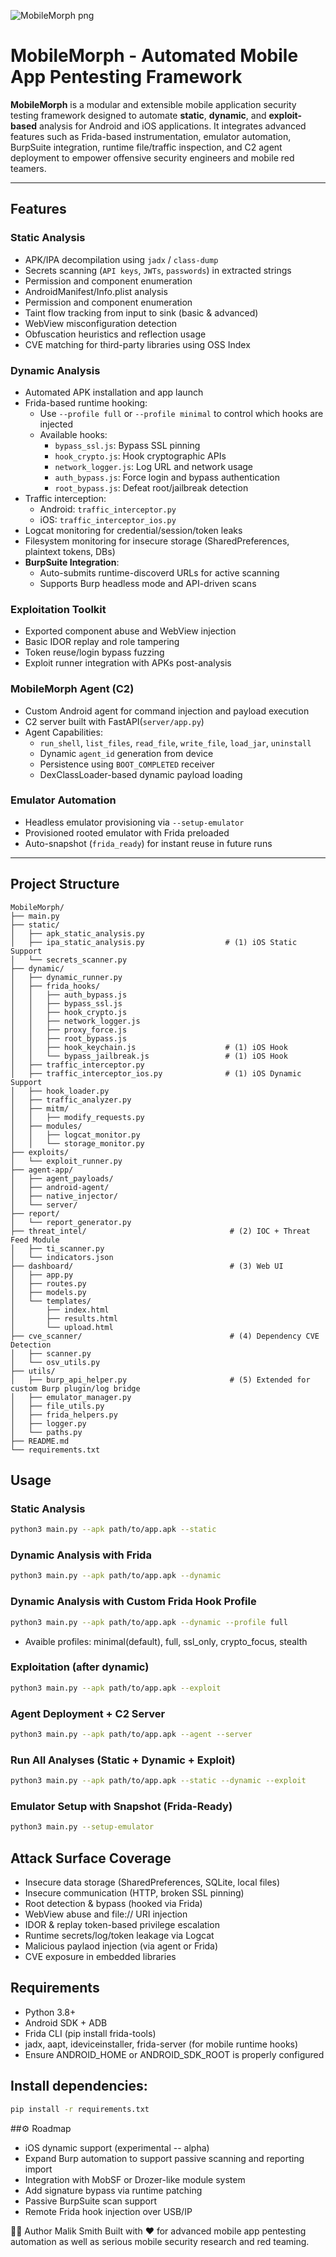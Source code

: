 ![MobileMorph png](https://github.com/user-attachments/assets/52233bb6-c5c1-48d8-b633-baa118f651a9)
# MobileMorph - Automated Mobile App Pentesting Framework

**MobileMorph** is a modular and extensible mobile application security testing framework designed to automate **static**, **dynamic**, and **exploit-based** analysis for Android and iOS applications. It integrates advanced features such as Frida-based instrumentation, emulator automation, BurpSuite integration, runtime file/traffic inspection, and C2 agent deployment to empower offensive security engineers and mobile red teamers.

---

## Features

### Static Analysis
- APK/IPA decompilation using `jadx` / `class-dump`
- Secrets scanning (`API keys`, `JWTs`, `passwords`) in extracted strings
- Permission and component enumeration
- AndroidManifest/Info.plist analysis
- Permission and component enumeration
- Taint flow tracking from input to sink (basic & advanced)
- WebView misconfiguration detection
- Obfuscation heuristics and reflection usage
- CVE matching for third-party libraries using OSS Index

### Dynamic Analysis
- Automated APK installation and app launch
- Frida-based runtime hooking:
  - Use `--profile full` or `--profile minimal` to control which hooks are injected
  - Available hooks:  
    - `bypass_ssl.js`: Bypass SSL pinning
    - `hook_crypto.js`: Hook cryptographic APIs
    - `network_logger.js`: Log URL and network usage
    - `auth_bypass.js`: Force login and bypass authentication
    - `root_bypass.js`: Defeat root/jailbreak detection
- Traffic interception:
  - Android: `traffic_interceptor.py`
  - iOS: `traffic_interceptor_ios.py`
- Logcat monitoring for credential/session/token leaks
- Filesystem monitoring for insecure storage (SharedPreferences, plaintext tokens, DBs)
- **BurpSuite Integration**:
  - Auto-submits runtime-discoverd URLs for active scanning
  - Supports Burp headless mode and API-driven scans

### Exploitation Toolkit
- Exported component abuse and WebView injection
- Basic IDOR replay and role tampering
- Token reuse/login bypass fuzzing
- Exploit runner integration with APKs post-analysis

### MobileMorph Agent (C2)
- Custom Android agent for command injection and payload execution
- C2 server built with FastAPI(`server/app.py`)
- Agent Capabilities:
  - `run_shell`, `list_files`, `read_file`, `write_file`, `load_jar`, `uninstall`
  - Dynamic `agent_id` generation from device
  - Persistence using `BOOT_COMPLETED` receiver
  - DexClassLoader-based dynamic payload loading

### Emulator Automation
- Headless emulator provisioning via `--setup-emulator`
- Provisioned rooted emulator with Frida preloaded
- Auto-snapshot (`frida_ready`) for instant reuse in future runs

---

## Project Structure

```plaintext
MobileMorph/
├── main.py
├── static/
│   ├── apk_static_analysis.py
│   ├── ipa_static_analysis.py                  # (1) iOS Static Support
│   └── secrets_scanner.py
├── dynamic/
│   ├── dynamic_runner.py
│   ├── frida_hooks/
│   │   ├── auth_bypass.js
│   │   ├── bypass_ssl.js
│   │   ├── hook_crypto.js
│   │   ├── network_logger.js
│   │   ├── proxy_force.js
│   │   ├── root_bypass.js
│   │   ├── hook_keychain.js                    # (1) iOS Hook
│   │   └── bypass_jailbreak.js                 # (1) iOS Hook
│   ├── traffic_interceptor.py
│   ├── traffic_interceptor_ios.py              # (1) iOS Dynamic Support
│   ├── hook_loader.py
│   ├── traffic_analyzer.py
│   ├── mitm/
│   │   ├── modify_requests.py
│   ├── modules/
│   │   ├── logcat_monitor.py
│   │   └── storage_monitor.py
├── exploits/
│   └── exploit_runner.py
├── agent-app/
│   ├── agent_payloads/
│   ├── android-agent/
│   ├── native_injector/
│   └── server/
├── report/
│   └── report_generator.py
├── threat_intel/                                # (2) IOC + Threat Feed Module
│   ├── ti_scanner.py
│   └── indicators.json
├── dashboard/                                   # (3) Web UI
│   ├── app.py
│   ├── routes.py
│   ├── models.py
│   └── templates/
│       ├── index.html
│       ├── results.html
│       └── upload.html
├── cve_scanner/                                 # (4) Dependency CVE Detection
│   ├── scanner.py
│   └── osv_utils.py
├── utils/
│   ├── burp_api_helper.py                       # (5) Extended for custom Burp plugin/log bridge
│   ├── emulator_manager.py
│   ├── file_utils.py
│   ├── frida_helpers.py
│   ├── logger.py
│   └── paths.py
├── README.md
└── requirements.txt
```

## Usage
### Static Analysis
```bash
python3 main.py --apk path/to/app.apk --static
```
### Dynamic Analysis with Frida
```bash
python3 main.py --apk path/to/app.apk --dynamic
```
### Dynamic Analysis with Custom Frida Hook Profile
```bash
python3 main.py --apk path/to/app.apk --dynamic --profile full
```
  - Avaible profiles: minimal(default), full, ssl_only, crypto_focus, stealth 
### Exploitation (after dynamic)
```bash
python3 main.py --apk path/to/app.apk --exploit
```
### Agent Deployment + C2 Server
```bash
python3 main.py --apk path/to/app.apk --agent --server
```
### Run All Analyses (Static + Dynamic + Exploit)
```bash
python3 main.py --apk path/to/app.apk --static --dynamic --exploit
```
### Emulator Setup with Snapshot (Frida-Ready)
```bash
python3 main.py --setup-emulator
```

## Attack Surface Coverage
- Insecure data storage (SharedPreferences, SQLite, local files)
- Insecure communication (HTTP, broken SSL pinning)
- Root detection & bypass (hooked via Frida)
- WebView abuse and file:// URI injection
- IDOR & replay token-based privilege escalation
- Runtime secrets/log/token leakage via Logcat
- Malicious paylaod injection (via agent or Frida)
- CVE exposure in embedded libraries

## Requirements
- Python 3.8+
- Android SDK + ADB
- Frida CLI (pip install frida-tools)
- jadx, aapt, ideviceinstaller, frida-server (for mobile runtime hooks)
- Ensure ANDROID_HOME or ANDROID_SDK_ROOT is properly configured

## Install dependencies:
```bash
pip install -r requirements.txt
```

##⚙️ Roadmap
- iOS dynamic support (experimental -- alpha)
- Expand Burp automation to support passive scanning and reporting import
- Integration with MobSF or Drozer-like module system
- Add signature bypass via runtime patching
- Passive BurpSuite scan support
- Remote Frida hook injection over USB/IP



👨‍💻 Author
Malik Smith
Built with ❤️ for advanced mobile app pentesting automation as well as serious mobile security research and red teaming.
